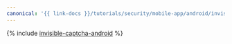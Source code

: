 ```yaml
---
canonical: '{{ link-docs }}/tutorials/security/mobile-app/android/invisible-captcha-android'
---
```


{% include [invisible-captcha-android](../../../_tutorials/security/invisible-captcha-android.md) %}